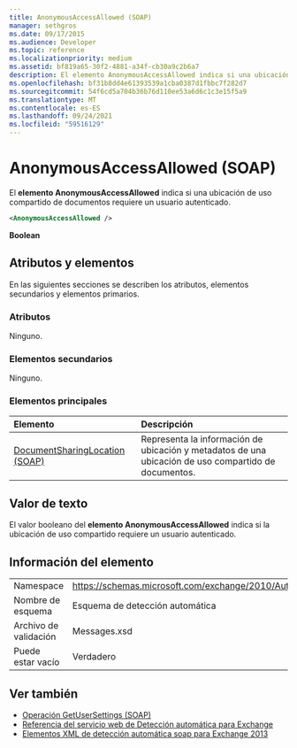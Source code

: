 ```yaml
---
title: AnonymousAccessAllowed (SOAP)
manager: sethgros
ms.date: 09/17/2015
ms.audience: Developer
ms.topic: reference
ms.localizationpriority: medium
ms.assetid: bf819a65-30f2-4881-a34f-cb30a9c2b6a7
description: El elemento AnonymousAccessAllowed indica si una ubicación de uso compartido de documentos requiere un usuario autenticado.
ms.openlocfilehash: bf31b8dd4e61393539a1cba0387d1fbbc7f282d7
ms.sourcegitcommit: 54f6cd5a704b36b76d110ee53a6d6c1c3e15f5a9
ms.translationtype: MT
ms.contentlocale: es-ES
ms.lasthandoff: 09/24/2021
ms.locfileid: "59516129"
---
```

# <a name="anonymousaccessallowed-soap"></a>AnonymousAccessAllowed (SOAP)

El **elemento AnonymousAccessAllowed** indica si una ubicación de uso compartido de documentos requiere un usuario autenticado. 
  
```XML
<AnonymousAccessAllowed /> 
```

 **Boolean**
## <a name="attributes-and-elements"></a>Atributos y elementos

En las siguientes secciones se describen los atributos, elementos secundarios y elementos primarios.
  
### <a name="attributes"></a>Atributos

Ninguno.
  
### <a name="child-elements"></a>Elementos secundarios

Ninguno.
  
### <a name="parent-elements"></a>Elementos principales

|**Elemento**|**Descripción**|
|:-----|:-----|
|[DocumentSharingLocation (SOAP)](documentsharinglocation-soap.md) <br/> |Representa la información de ubicación y metadatos de una ubicación de uso compartido de documentos.  <br/> |
   
## <a name="text-value"></a>Valor de texto

El valor booleano del **elemento AnonymousAccessAllowed** indica si la ubicación de uso compartido requiere un usuario autenticado. 
  
## <a name="element-information"></a>Información del elemento

|||
|:-----|:-----|
|Namespace  <br/> |https://schemas.microsoft.com/exchange/2010/Autodiscover  <br/> |
|Nombre de esquema  <br/> |Esquema de detección automática  <br/> |
|Archivo de validación  <br/> |Messages.xsd  <br/> |
|Puede estar vacío  <br/> |Verdadero  <br/> |
   
## <a name="see-also"></a>Ver también

- [Operación GetUserSettings (SOAP)](getusersettings-operation-soap.md)
- [Referencia del servicio web de Detección automática para Exchange](autodiscover-web-service-reference-for-exchange.md)
- [Elementos XML de detección automática soap para Exchange 2013](soap-autodiscover-xml-elements-for-exchange-2013.md)

